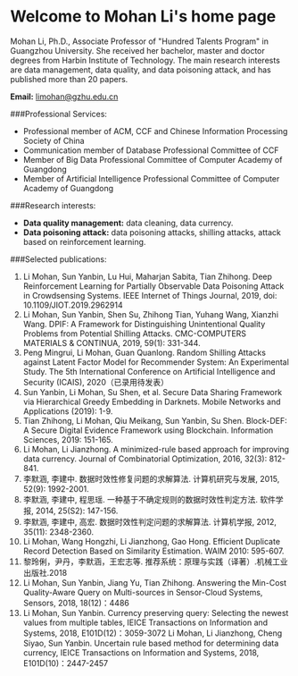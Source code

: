 # Welcome to Mohan Li's home page

Mohan Li, Ph.D., Associate Professor of "Hundred Talents Program" in Guangzhou University. 
She received her bachelor, master and doctor degrees from Harbin Institute of Technology. The main research interests are data management, data quality, and data poisoning attack, and has published more than 20 papers.

**Email:** limohan@gzhu.edu.cn

###Professional Services:
- Professional member of ACM, CCF and Chinese Information Processing Society of China
- Communication member of Database Professional Committee of CCF
- Member of Big Data Professional Committee of Computer Academy of Guangdong
- Member of Artificial Intelligence Professional Committee of Computer Academy of Guangdong

###Research interests:
- **Data quality management:** data cleaning, data currency.
- **Data poisoning attack:** data poisoning attacks, shilling attacks, attack based on reinforcement learning.

###Selected publications:
1. 	Li Mohan, Sun Yanbin, Lu Hui, Maharjan Sabita, Tian Zhihong. Deep Reinforcement Learning for Partially Observable Data Poisoning Attack in Crowdsensing Systems. IEEE Internet of Things Journal, 2019, doi: 10.1109/JIOT.2019.2962914
2.	Li Mohan, Sun Yanbin, Shen Su, Zhihong Tian, Yuhang Wang, Xianzhi Wang. DPIF: A Framework for Distinguishing Unintentional Quality Problems from Potential Shilling Attacks. CMC-COMPUTERS MATERIALS & CONTINUA, 2019, 59(1): 331-344.
3.	Peng Mingrui, Li Mohan, Guan Quanlong. Random Shilling Attacks against Latent Factor Model for Recommender System: An Experimental Study. The 5th International Conference on Artificial Intelligence and Security (ICAIS), 2020（已录用待发表）
4.	Sun Yanbin, Li Mohan, Su Shen, et al. Secure Data Sharing Framework via Hierarchical Greedy Embedding in Darknets. Mobile Networks and Applications (2019): 1-9.
5.	Tian Zhihong, Li Mohan, Qiu Meikang, Sun Yanbin, Su Shen. Block-DEF: A Secure Digital Evidence Framework using Blockchain. Information Sciences, 2019: 151-165.
6.	Li Mohan, Li Jianzhong. A minimized-rule based approach for improving data currency. Journal of Combinatorial Optimization, 2016, 32(3): 812-841. 
7.	李默涵, 李建中. 数据时效性修复问题的求解算法. 计算机研究与发展, 2015, 52(9): 1992-2001.
8.	李默涵, 李建中, 程思瑶. 一种基于不确定规则的数据时效性判定方法. 软件学报, 2014, 25(S2): 147-156. 
9.	李默涵, 李建中, 高宏. 数据时效性判定问题的求解算法. 计算机学报, 2012, 35(11): 2348-2360.
10.	Li Mohan, Wang Hongzhi, Li Jianzhong, Gao Hong. Efficient Duplicate Record Detection Based on Similarity Estimation. WAIM 2010: 595-607.
11.	黎玲俐，尹丹，李默涵，王宏志等. 推荐系统：原理与实践（译著）.机械工业出版社.2018
12.	Li Mohan, Sun Yanbin, Jiang Yu, Tian Zhihong. Answering the Min-Cost Quality-Aware Query on Multi-sources in Sensor-Cloud Systems, Sensors, 2018, 18(12)：4486
13.	Li Mohan, Sun Yanbin. Currency preserving query: Selecting the newest values from multiple tables, IEICE Transactions on Information and Systems, 2018, E101D(12)：3059-3072
Li Mohan, Li Jianzhong, Cheng Siyao, Sun Yanbin. Uncertain rule based method for determining data currency, IEICE Transactions on Information and Systems, 2018, E101D(10)：2447-2457


